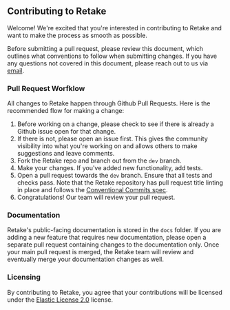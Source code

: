 ## **Contributing to Retake**

Welcome! We're excited that you're interested in contributing to Retake and want
to make the process as smooth as possible.

Before submitting a pull request, please review this document, which outlines
what conventions to follow when submitting changes. If you have any questions
not covered in this document, please reach out to us via
[email](support@retake.earth).

### Pull Request Worfklow

All changes to Retake happen through Github Pull Requests. Here is the
recommended flow for making a change:

1. Before working on a change, please check to see if there is already a Github
   issue open for that change.
2. If there is not, please open an issue first. This gives the community
   visibility into what you're working on and allows others to make suggestions
   and leave comments.
3. Fork the Retake repo and branch out from the `dev` branch.
4. Make your changes. If you've added new functionality, add tests.
5. Open a pull request towards the `dev` branch. Ensure that all tests and
   checks pass. Note that the Retake repository has pull request title linting
   in place and follows the
   [Conventional Commits spec](https://github.com/amannn/action-semantic-pull-request).
6. Congratulations! Our team will review your pull request.

### **Documentation**

Retake's public-facing documentation is stored in the `docs` folder. If you are
adding a new feature that requires new documentation, please open a separate
pull request containing changes to the documentation only. Once your main pull
request is merged, the Retake team will review and eventually merge your
documentation changes as well.

### **Licensing**

By contributing to Retake, you agree that your contributions will be licensed
under the [Elastic License 2.0](LICENSE) license.
